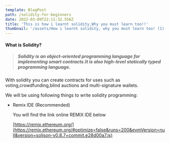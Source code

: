 ```yaml
---
template: BlogPost
path: /solidity-for-beginners
date: 2022-03-09T22:11:32.556Z
title: 'This is how i learnt solidity,Why you must learn too!!'
thumbnail: '/assets/How i learnt solidity, why you must learn too! (1).png'
---
```

#### **What is Solidity?**

> ##### Solidity is an object-oriented programming language for implementing smart contracts.It is also high-level statically typed programming language.

With solidity you can create contracts for uses such as voting,crowdfunding,blind auctions and multi-signature wallets.

We will be using following things to write solidity programming:

* Remix IDE (Recommended)

  You will find the link online REMIX IDE below

  [https://remix.ethereum.org/](https://remix.ethereum.org/#optimize=false&runs=200&evmVersion=null&version=soljson-v0.8.7+commit.e28d00a7.js)
